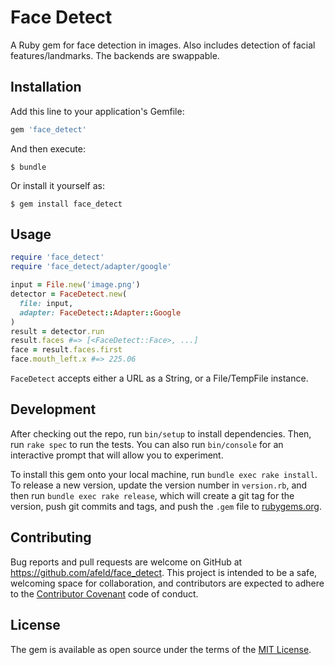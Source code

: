 # Face Detect

A Ruby gem for face detection in images. Also includes detection of facial features/landmarks. The backends are swappable.

## Installation

Add this line to your application's Gemfile:

```ruby
gem 'face_detect'
```

And then execute:

    $ bundle

Or install it yourself as:

    $ gem install face_detect

## Usage

```ruby
require 'face_detect'
require 'face_detect/adapter/google'

input = File.new('image.png')
detector = FaceDetect.new(
  file: input,
  adapter: FaceDetect::Adapter::Google
)
result = detector.run
result.faces #=> [<FaceDetect::Face>, ...]
face = result.faces.first
face.mouth_left.x #=> 225.06
```

`FaceDetect` accepts either a URL as a String, or a File/TempFile instance.

## Development

After checking out the repo, run `bin/setup` to install dependencies. Then, run `rake spec` to run the tests. You can also run `bin/console` for an interactive prompt that will allow you to experiment.

To install this gem onto your local machine, run `bundle exec rake install`. To release a new version, update the version number in `version.rb`, and then run `bundle exec rake release`, which will create a git tag for the version, push git commits and tags, and push the `.gem` file to [rubygems.org](https://rubygems.org).

## Contributing

Bug reports and pull requests are welcome on GitHub at https://github.com/afeld/face_detect. This project is intended to be a safe, welcoming space for collaboration, and contributors are expected to adhere to the [Contributor Covenant](http://contributor-covenant.org) code of conduct.

## License

The gem is available as open source under the terms of the [MIT License](http://opensource.org/licenses/MIT).
